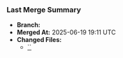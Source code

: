 ### Last Merge Summary

- **Branch:** 
- **Merged At:** 2025-06-19 19:11 UTC
- **Changed Files:**
  - [``](https://github.com/edwardpandelea/AutomationCourseItSchool/blob/main/)
